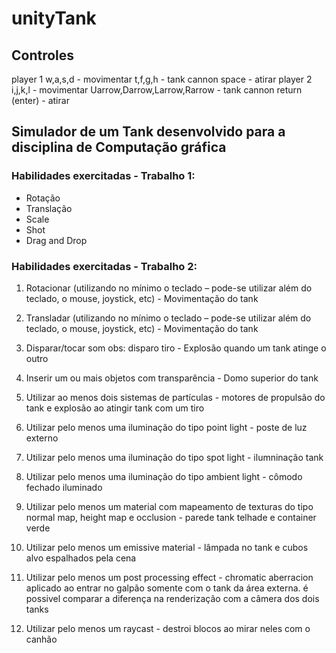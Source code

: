 # unityTank
## Controles
player 1
w,a,s,d - movimentar
t,f,g,h - tank cannon
space - atirar
player 2
i,j,k,l - movimentar
Uarrow,Darrow,Larrow,Rarrow - tank cannon
return (enter) - atirar

## Simulador de um Tank desenvolvido para a disciplina de Computação gráfica

### Habilidades exercitadas - Trabalho 1:
- Rotação
- Translação
- Scale
- Shot
- Drag and Drop

### Habilidades exercitadas - Trabalho 2:

1) Rotacionar (utilizando no mínimo o teclado – pode-se utilizar além do teclado, o mouse, joystick, etc) - Movimentação do tank

2) Transladar (utilizando no mínimo o teclado – pode-se utilizar além do teclado, o mouse, joystick, etc) - Movimentação do tank

3) Disparar/tocar som obs: disparo tiro - Explosão quando um tank atinge o outro 

4) Inserir um ou mais objetos com transparência - Domo superior do tank

5) Utilizar ao menos dois sistemas de partículas - motores de propulsão do tank e explosão ao atingir tank com um tiro

6) Utilizar pelo menos uma iluminação do tipo point light - poste de luz externo 

7) Utilizar pelo menos uma iluminação do tipo spot light - ilumninação tank

8) Utilizar pelo menos uma iluminação do tipo ambient light - cômodo fechado iluminado

9) Utilizar pelo menos um material com mapeamento de texturas do tipo normal map, height map e occlusion - parede tank telhade e container verde

10) Utilizar pelo menos um emissive material - lâmpada no tank e cubos alvo espalhados pela cena

11) Utilizar pelo menos um post processing effect - chromatic aberracion aplicado ao entrar no galpão somente com o tank da área externa. é possivel comparar a diferença na renderização com a câmera dos dois tanks

12) Utilizar pelo menos um raycast - destroi blocos ao mirar neles com o canhão



